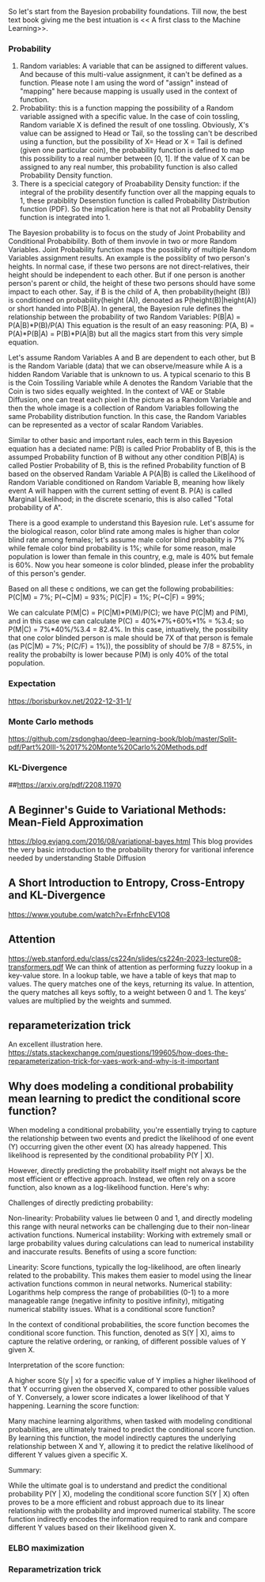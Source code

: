 So let's start from the Bayesion probability foundations.  Till now, the best text book giving me the best intuation is << A first class to the Machine Learning>>. 

### Probability ###
1. Random variables: A variable that can be assigned to different values. And because of this multi-value assignment,  it can't be defined as a function. Please note I am using the word of "assign" instead of "mapping" here because mapping is usually used in the context of function.
2. Probability:  this is a function mapping the possibility of a Random variable assigned with a specific value. In the case of coin tossling, Random variable X is defined the result of one tossling. Obviously, X's value can be assigned to Head or Tail, so the tossling can't be described using a function, but the possibility of X= Head or X = Tail is defined (given one particular coin), the probability function is defined to map this possibility to a real number between [0, 1].  If the value of X can be assigned to any real number,  this probability function is also called Probability Density function.
3. There is a specicial category of Proabability Density function:  if the integral of the probility desentify function over all the mapping equals to 1,  these prabiblity Desenstion function is called Probability Distribution function (PDF). So the implication here is that not all Probablity Density function is integrated into 1. 

The Bayesion probability is to focus on the study of Joint Probability and Conditional Probabibility. Both of them invovle in two or more Random Variables. Joint Probability function maps the possibility of multiple Random Variables assignment results. An example is the possiblity of two person's heights. In normal case, if these two persons are not direct-relatives, their height should be independent to each other.  But if one person is another person's parent or child,  the height of these two persons should have some impact to each other.  Say, if B is the child of A, then probability(height (B)) is conditioned on probability(height (A)), denoated as P(height(B)|height(A)) or short handed into P(B|A).   In general, the Bayesion rule defines the relationship between the probability of two Random Variables:
          P(B|A) = P(A|B)*P(B)/P(A)
 This equation is the result of an easy reasoning:  P(A, B) = P(A)*P(B|A) = P(B)*P(A|B) but all the magics start from this very simple equation.

 Let's assume Random Variables A and B are dependent to each other, but B is the Random Variable (data) that we can observe/measure while A is a hidden Random Variable that is unknown to us. A typical scenario to this B is the Coin Tossiling Variable while A denotes the Random Variable that the Coin is two sides equally weighted. In the context of VAE or Stable Diffusion,  one can treat each pixel in the picture as a Random Variable and then the whole image is a collection of Random Variables following the same Probability distribution function. In this case, the Random Variables can be represented as a vector of scalar Random Variables.

Similar to other basic and important rules,  each term in this Bayesion equation has a deciated name:
  P(B) is called Prior Probablity of B, this is the assumped Probability function of B without any other condition
  P(B|A) is called Postier Probability of B,  this is the refined Probability function of B based on the observed Randam Variable A
  P(A|B) is called the Likelihood of Random Variable conditioned on Random Variable B, meaning how likely event A will happen with the current setting of      event B.
  P(A) is called Marginal Likelihood; in the discrete scenario,  this is also called "Total probability of A". 
 
There is a good example to understand this Bayesion rule. Let's assume for the biological reason, color blind rate among males is higher than color blind rate among females; let's assume male color blind probablity is 7% while female color bind probability is 1%; while for some reason, male population is lower than female in this country, e.g, male is 40% but female is 60%.  Now you hear someone is color blinded,  please infer the probablity of this person's gender.

Based on all these c onditions, we can get the following probabilities:
P(C|M) = 7%;  P(~C|M) = 93%; P(C|F) = 1%; P(~C|F) = 99%; 

We can calculate P(M|C) = P(C|M)*P(M)/P(C); we have P(C|M) and P(M), and in this case we can calculate P(C) = 40%*7%+60%*1% = %3.4;  so P(M|C) = 7%*40%/%3.4 = 82.4%.  In this case,  intuatively,  the possibility that one color blinded person is male should be 7X of that person is female (as P(C|M) = 7%; P(C/F) = 1%)), the possiblity of should be 7/8 = 87.5%, in reality the probabilty is lower because P(M) is only 40% of the total population.

### Expectation ###

https://borisburkov.net/2022-12-31-1/

### Monte Carlo methods ###
https://github.com/zsdonghao/deep-learning-book/blob/master/Split-pdf/Part%20III-%2017%20Monte%20Carlo%20Methods.pdf

### KL-Divergence ###
##https://arxiv.org/pdf/2208.11970

## A Beginner's Guide to Variational Methods: Mean-Field Approximation
https://blog.evjang.com/2016/08/variational-bayes.html
This blog provides the very basic introduction to the probability therory for varitional inference needed by understanding Stable Diffusion

## A Short Introduction to Entropy, Cross-Entropy and KL-Divergence
https://www.youtube.com/watch?v=ErfnhcEV1O8


## Attention
https://web.stanford.edu/class/cs224n/slides/cs224n-2023-lecture08-transformers.pdf
We can think of attention as performing fuzzy lookup in a key-value store.
In a lookup table, we have a table of keys that map to values. The query matches one of the keys, returning its value.
In attention, the query matches all keys softly, to a weight between 0 and 1. The keys’ values are multiplied by the weights and summed.

## reparameterization trick
An excellent illustration here. https://stats.stackexchange.com/questions/199605/how-does-the-reparameterization-trick-for-vaes-work-and-why-is-it-important

## Why does modeling a conditional probability mean learning to predict the conditional score function?
When modeling a conditional probability, you're essentially trying to capture the relationship between two events and predict the likelihood of one event (Y) occurring given the other event (X) has already happened. This likelihood is represented by the conditional probability P(Y | X).

However, directly predicting the probability itself might not always be the most efficient or effective approach. Instead, we often rely on a score function, also known as a log-likelihood function. Here's why:

Challenges of directly predicting probability:

Non-linearity: Probability values lie between 0 and 1, and directly modeling this range with neural networks can be challenging due to their non-linear activation functions.
Numerical instability: Working with extremely small or large probability values during calculations can lead to numerical instability and inaccurate results.
Benefits of using a score function:

Linearity: Score functions, typically the log-likelihood, are often linearly related to the probability. This makes them easier to model using the linear activation functions common in neural networks.
Numerical stability: Logarithms help compress the range of probabilities (0-1) to a more manageable range (negative infinity to positive infinity), mitigating numerical stability issues.
What is a conditional score function?

In the context of conditional probabilities, the score function becomes the conditional score function. This function, denoted as S(Y | X), aims to capture the relative ordering, or ranking, of different possible values of Y given X.

Interpretation of the score function:

A higher score S(y | x) for a specific value of Y implies a higher likelihood of that Y occurring given the observed X, compared to other possible values of Y.
Conversely, a lower score indicates a lower likelihood of that Y happening.
Learning the score function:

Many machine learning algorithms, when tasked with modeling conditional probabilities, are ultimately trained to predict the conditional score function. By learning this function, the model indirectly captures the underlying relationship between X and Y, allowing it to predict the relative likelihood of different Y values given a specific X.

Summary:

While the ultimate goal is to understand and predict the conditional probability P(Y | X), modeling the conditional score function S(Y | X) often proves to be a more efficient and robust approach due to its linear relationship with the probability and improved numerical stability. The score function indirectly encodes the information required to rank and compare different Y values based on their likelihood given X.


### ELBO maximization ###

### Reparametrization trick ###
